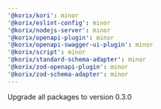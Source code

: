 ```yaml
---
'@korix/kori': minor
'@korix/eslint-config': minor
'@korix/nodejs-server': minor
'@korix/openapi-plugin': minor
'@korix/openapi-swagger-ui-plugin': minor
'@korix/script': minor
'@korix/standard-schema-adapter': minor
'@korix/zod-openapi-plugin': minor
'@korix/zod-schema-adapter': minor
---
```


Upgrade all packages to version 0.3.0
